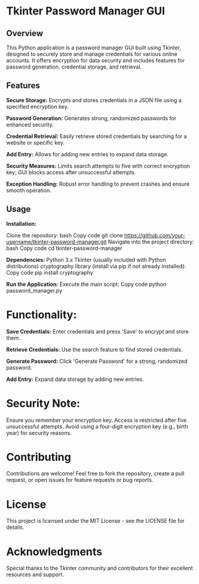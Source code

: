 # Tkinter Password Manager GUI
## Overview
This Python application is a password manager GUI built using Tkinter, designed to securely store and manage credentials for various online accounts. It offers encryption for data security and includes features for password generation, credential storage, and retrieval.

## Features

**Secure Storage:** Encrypts and stores credentials in a JSON file using a specified encryption key.

**Password Generation:** Generates strong, randomized passwords for enhanced security.

**Credential Retrieval:** Easily retrieve stored credentials by searching for a website or specific key.

**Add Entry:** Allows for adding new entries to expand data storage.

**Security Measures:** Limits search attempts to five with correct encryption key; GUI blocks access after unsuccessful attempts.

**Exception Handling:** Robust error handling to prevent crashes and ensure smooth operation.

## Usage
**Installation:**

Clone the repository:
bash
Copy code
git clone https://github.com/your-username/tkinter-password-manager.git
Navigate into the project directory:
bash
Copy code
cd tkinter-password-manager

**Dependencies:**
Python 3.x
Tkinter (usually included with Python distributions)
cryptography library (install via pip if not already installed):
Copy code
pip install cryptography

**Run the Application:**
Execute the main script:
Copy code
python password_manager.py

# Functionality:

**Save Credentials:** Enter credentials and press 'Save' to encrypt and store them.

**Retrieve Credentials:** Use the search feature to find stored credentials.

**Generate Password:** Click 'Generate Password' for a strong, randomized password.

**Add Entry:** Expand data storage by adding new entries.

# Security Note:
Ensure you remember your encryption key. Access is restricted after five unsuccessful attempts.
Avoid using a four-digit encryption key (e.g., birth year) for security reasons.

# Contributing
Contributions are welcome! Feel free to fork the repository, create a pull request, or open issues for feature requests or bug reports.

# License
This project is licensed under the MIT License - see the LICENSE file for details.

# Acknowledgments
Special thanks to the Tkinter community and contributors for their excellent resources and support.
